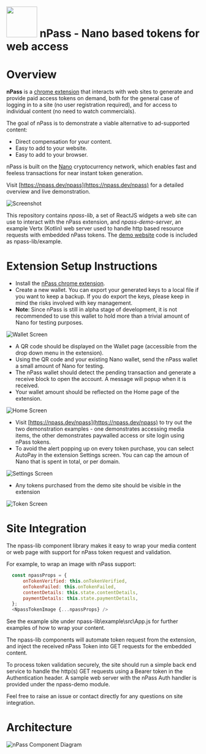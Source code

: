 
# <img src="https://npass.dev/npass/images/nPass.2.png" width="80"> nPass - Nano based tokens for web access

# Overview

__nPass__ is a [chrome extension](https://chrome.google.com/webstore/detail/npass/oohcmndahocfeiebkkdcbceeaanheafc) that interacts with web sites to generate and provide paid access tokens on demand, both for the general case of logging in to a site (no user registration required), and for access to individual content (no need to watch commercials).

The goal of nPass is to demonstrate a viable alternative to ad-supported content:
* Direct compensation for your content.
* Easy to add to your website.
* Easy to add to your browser.

nPass is built on the [Nano](https://nano.org/) cryptocurrency network, which enables fast and feeless transactions for near instant token generation.

Visit [https://npass.dev/npass](https://npass.dev/npass) for a detailed overview and live demonstration.

![Screenshot](https://npass.dev/npass/images/nPass.demo.screenshot.png)

This repository contains _npass-lib_, a set of ReactJS widgets a web site can use to interact with the nPass extension, and _npass-demo-server_, an example Vertx (Kotlin) web server used to handle http based resource requests with embedded nPass tokens. The [demo website](https://npass.dev/npass) code is included as npass-lib/example. 

# Extension Setup Instructions
*  Install the [nPass chrome extension](https://chrome.google.com/webstore/detail/npass/oohcmndahocfeiebkkdcbceeaanheafc).
*  Create a new wallet. You can export your generated keys to a local file if you want to keep a backup. If you do export the keys, please keep in mind the risks involved with key management.
* __Note__: Since nPass is still in alpha stage of development, it is not recommended to use this wallet to hold more than a trivial amount of Nano for testing purposes.

![Wallet Screen](https://npass.dev/npass/images/nPass.screen.wallet.png)
*  A QR code should be displayed on the Wallet page (accessible from the drop down menu in the extension).
*  Using the QR code and your existing Nano wallet, send the nPass wallet a small amount of Nano for testing. 
*  The nPass wallet should detect the pending transaction and generate a receive block to open the account. A message will popup when it is received.
*  Your wallet amount should be reflected on the Home page of the extension.

![Home Screen](https://npass.dev/npass/images/nPass.screen.home.png)
*  Visit [https://npass.dev/npass](https://npass.dev/npass) to try out the two demonstration examples - one demonstrates accessing media items, the other demonstrates paywalled access or site login using nPass tokens.
*  To avoid the alert popping up on every token purchase, you can select AutoPay in the extension Settings screen. You can cap the amoun of Nano that is spent in total, or per domain.

![Settings Screen](https://npass.dev/npass/images/nPass.screen.settings.png)
*  Any tokens purchased from the demo site should be visible in the extension

![Token Screen](https://npass.dev/npass/images/nPass.screen.tokens.png)


# Site Integration

The npass-lib component library makes it easy to wrap your media content or web page with support for nPass token request and validation.

For example, to wrap an image with nPass support:
```javascript
  const npassProps = {
      onTokenVerified: this.onTokenVerified,
      onTokenFailed: this.onTokenFailed,
      contentDetails: this.state.contentDetails,
      paymentDetails: this.state.paymentDetails,
  };  
  <NpassTokenImage {...npassProps} />
```
See the example site under npass-lib\example\src\App.js for further examples of how to wrap your content. 

The npass-lib components will automate token request from the extension, and inject the received nPass Token into GET requests for the embedded content.

To process token validation securely, the site should run a simple back end service to handle the http(s) GET requests using a Bearer token in the Authentication header. A sample web server with the nPass Auth handler is provided under the npass-demo module.

Feel free to raise an issue or contact directly for any questions on site integration.


# Architecture
![nPass Component Diagram](https://npass.dev/npass/images/npass_component_diagram.png)
